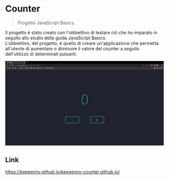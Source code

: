 # Counter
> Progetto JavaScript Basics.

Il progetto è stato creato con l'obbiettivo di testare ciò che ho imparato in seguito allo studio della guida JavaScript Basics. </br>
L'obbiettivo, del progetto, è quello di creare un'applicazione che permetta all'utente di aumentare o diminuire il valore del counter a seguito dell'utilizzo di determinati pulsanti.

![foto app](readme-img/foto-app.png)

## Link

https://keeeenny.github.io/keeeenny-counter.github.io/
